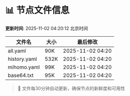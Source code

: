 # 📊 节点文件信息

**更新时间**: 2025-11-02 04:20:12 北京时间

| 文件名 | 大小 | 最后修改 |
|--------|------|----------|
| all.yaml | 90K | 2025-11-02 04:20 |
| history.yaml | 532K | 2025-11-02 04:20 |
| mihomo.yaml | 99K | 2025-11-02 04:20 |
| base64.txt | 95K | 2025-11-02 04:20 |

> 🔄 文件每30分钟自动更新，确保节点的新鲜度和可用性
